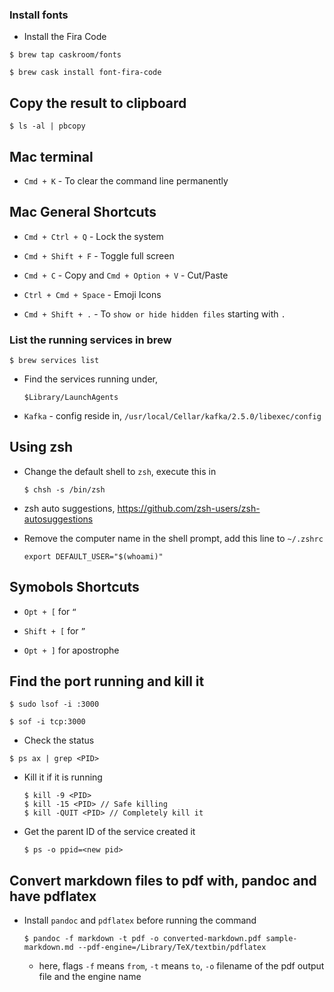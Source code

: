 ### Install fonts

- Install the Fira Code

```
$ brew tap caskroom/fonts

$ brew cask install font-fira-code
```

## Copy the result to clipboard

```
$ ls -al | pbcopy
```

## Mac terminal

- `Cmd + K` - To clear the command line permanently

## Mac General Shortcuts

- `Cmd + Ctrl + Q` - Lock the system

- `Cmd + Shift + F` - Toggle full screen

- `Cmd + C` - Copy and `Cmd + Option + V` - Cut/Paste

- `Ctrl + Cmd + Space` - Emoji Icons

- `Cmd + Shift + .` - To `show or hide hidden files` starting with `.`

### List the running services in brew

```
$ brew services list
```

- Find the services running under,
  ```
  $Library/LaunchAgents
  ```

- `Kafka` - config reside in, `/usr/local/Cellar/kafka/2.5.0/libexec/config`

## Using zsh

- Change the default shell to `zsh`, execute this in
  ```
  $ chsh -s /bin/zsh
  ```

- zsh auto suggestions, https://github.com/zsh-users/zsh-autosuggestions

- Remove the computer name in the shell prompt, add this line to `~/.zshrc`
  ```
  export DEFAULT_USER="$(whoami)"
  ```

## Symobols Shortcuts

- `Opt + [` for `“`

- `Shift + [` for `”`

- `Opt + ]` for apostrophe


## Find the port running and kill it

```
$ sudo lsof -i :3000

$ sof -i tcp:3000
```

- Check the status
```
$ ps ax | grep <PID>
```

- Kill it if it is running
  ```
  $ kill -9 <PID>
  $ kill -15 <PID> // Safe killing
  $ kill -QUIT <PID> // Completely kill it
  ```

- Get the parent ID of the service created it
  ```
  $ ps -o ppid=<new pid>
  ```

## Convert markdown files to pdf with, pandoc and have pdflatex

- Install `pandoc` and `pdflatex` before running the command
  ```
  $ pandoc -f markdown -t pdf -o converted-markdown.pdf sample-markdown.md --pdf-engine=/Library/TeX/textbin/pdflatex
  ```

  - here, flags `-f` means `from`, `-t` means `to`, `-o` filename of the pdf output file and the engine name
